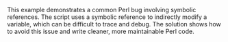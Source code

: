 This example demonstrates a common Perl bug involving symbolic references. The script uses a symbolic reference to indirectly modify a variable, which can be difficult to trace and debug.  The solution shows how to avoid this issue and write cleaner, more maintainable Perl code.